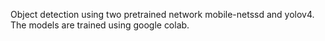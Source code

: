 Object detection using two pretrained network mobile-netssd and yolov4. The models are trained using google colab. 

